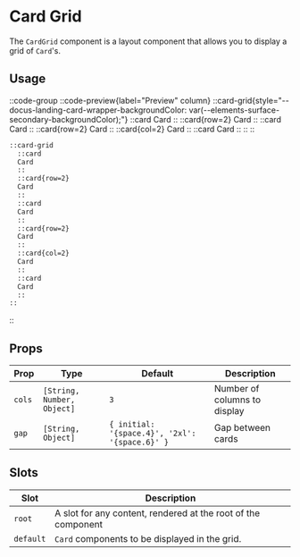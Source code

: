 # Card Grid

The `CardGrid` component is a layout component that allows you to display a grid of `Card`'s.

## Usage

::code-group
  ::code-preview{label="Preview" column}
    ::card-grid{style="--docus-landing-card-wrapper-backgroundColor: var(--elements-surface-secondary-backgroundColor);"}
      ::card
      Card
      ::
      ::card{row=2}
      Card
      ::
      ::card
      Card
      ::
      ::card{row=2}
      Card
      ::
      ::card{col=2}
      Card
      ::
      ::card
      Card
      ::
    ::
  ::
  ```md [MDC]
  ::card-grid
    ::card
    Card
    ::
    ::card{row=2}
    Card
    ::
    ::card
    Card
    ::
    ::card{row=2}
    Card
    ::
    ::card{col=2}
    Card
    ::
    ::card
    Card
    ::
  ::
  ```
::

## Props

| Prop | Type | Default | Description |
|--|--|--|--|
| `cols` | `[String, Number, Object]` | `3` | Number of columns to display |
| `gap` | `[String, Object]` | `{ initial: '{space.4}', '2xl': '{space.6}' }` | Gap between cards |

## Slots

| Slot | Description |
| --- | --- |
| `root` | A slot for any content, rendered at the root of the component |
| `default` | `Card` components to be displayed in the grid. |

